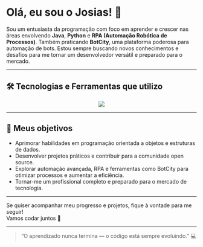 # Olá, eu sou o Josias! 👋

Sou um entusiasta da programação com foco em aprender e crescer nas áreas envolvendo **Java**, **Python** e **RPA (Automação Robótica de Processos)**. Também praticando **BotCity**, uma plataforma poderosa para automação de bots. Estou sempre buscando novos conhecimentos e desafios para me tornar um desenvolvedor versátil e preparado para o mercado.

---

## 🛠 Tecnologias e Ferramentas que utilizo

<p align="center">
  <a href="https://skillicons.dev">
    <img src="https://skillicons.dev/icons?i=java,py,discord,git,github,gitlab,vscode,figma,angular,react" />
  </a>
</p>


---

## 🎯 Meus objetivos


- Aprimorar habilidades em programação orientada a objetos e estruturas de dados.  
- Desenvolver projetos práticos e contribuir para a comunidade open source.  
- Explorar automação avançada, RPA e ferramentas como BotCity para otimizar processos e aumentar a eficiência.  
- Tornar-me um profissional completo e preparado para o mercado de tecnologia.

---

Se quiser acompanhar meu progresso e projetos, fique à vontade para me seguir!  
Vamos codar juntos 🚀

---

> “O aprendizado nunca termina — o código está sempre evoluindo.” 💻

